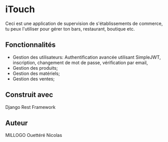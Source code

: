 # iTouch

Ceci est une application de supervision de s'établissements de commerce, tu peux l'utiliser pour gérer ton bars, restaurant, boutique etc.

## Fonctionnalités

- Gestion des utilisateurs: Authentification avancée utilisant SimpleJWT, inscription, changement de mot de passe, vérification par email,
- Gestion des produits;
- Gestion des matériels;
- Gestion des ventes;

## Construit avec

Django Rest Framework

## Auteur

MILLOGO Ouettéré Nicolas
